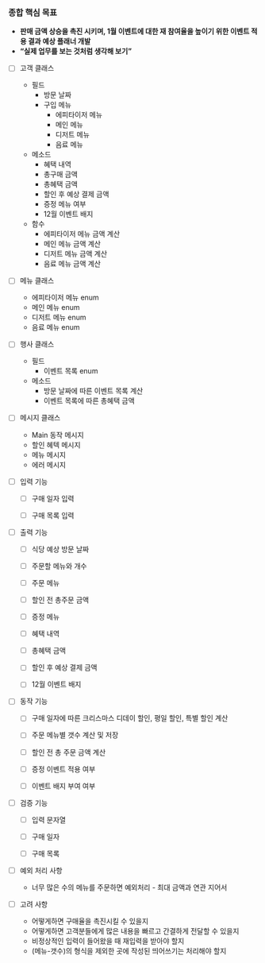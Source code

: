 ### **종합 핵심 목표**
- **판매 금액 상승을 촉진 시키며, 1월 이벤트에 대한 재 참여율을 높이기 위한 이벤트 적용 결과 예상 플래너 개발**
- **“실제 업무를 보는 것처럼 생각해 보기”**


- [ ] 고객 클래스
  - 필드
    - 방문 날짜
    - 구입 메뉴
      - 에피타이저 메뉴
      - 메인 메뉴
      - 디저트 메뉴
      - 음료 메뉴
  - 메소드
    - 혜택 내역
    - 총구매 금액
    - 총혜택 금액
    - 할인 후 예상 결제 금액
    - 증정 메뉴 여부
    - 12월 이벤트 배지
  - 함수
    - 에피타이저 메뉴 금액 계산
    - 메인 메뉴 금액 계산
    - 디저트 메뉴 금액 계산
    - 음료 메뉴 금액 계산


- [ ] 메뉴 클래스
  - 에피타이저 메뉴 enum
  - 메인 메뉴 enum
  - 디저트 메뉴 enum
  - 음료 메뉴 enum


- [ ] 행사 클래스
  - 필드
    - 이벤트 목록 enum
  - 메소드
    - 방문 날짜에 따른 이벤트 목록 계산
    - 이벤트 목록에 따른 총혜택 금액


- [ ] 메시지 클래스
  - Main 동작 메시지
  - 할인 혜텍 메시지
  - 메뉴 메시지
  - 에러 메시지


- [ ] 입력 기능
  - [ ] 구매 일자 입력
  - [ ] 구매 목록 입력


- [ ] 출력 기능
  - [ ] 식당 예상 방문 날짜
  - [ ] 주문할 메뉴와 개수
  - [ ] 주문 메뉴
  - [ ] 할인 전 총주문 금액
  - [ ] 증정 메뉴
  - [ ] 혜택 내역
  - [ ] 총혜택 금액
  - [ ] 할인 후 예상 결제 금액
  - [ ] 12월 이벤트 배지


- [ ] 동작 기능
  - [ ] 구매 일자에 따른 크리스마스 디데이 할인, 평일 할인, 특별 할인 계산
  - [ ] 주문 메뉴별 갯수 계산 및 저장
  - [ ] 할인 전 총 주문 금액 계산
  - [ ] 증정 이벤트 적용 여부
  - [ ] 이벤트 배지 부여 여부


- [ ] 검증 기능
  - [ ] 입력 문자열
  - [ ] 구매 일자
  - [ ] 구매 목록


- [ ] 예외 처리 사항
  - 너무 많은 수의 메뉴를 주문하면 예외처리 - 최대 금액과 연관 지어서


- [ ] 고려 사항
  - 어떻게하면 구매율을 촉진시킬 수 있을지
  - 어떻게하면 고객분들에게 많은 내용을 빠르고 간결하게 전달할 수 있을지
  - 비정상적인 입력이 들어왔을 때 재입력을 받아야 할지
  - (메뉴-갯수)의 형식을 제외한 곳에 작성된 띄어쓰기는 처리해야 할지